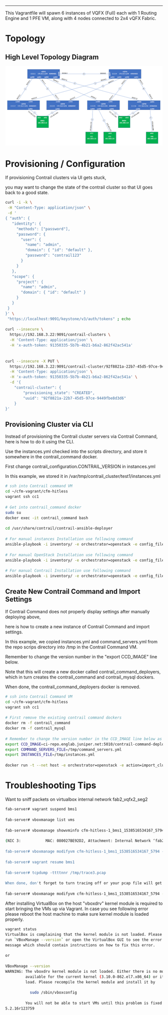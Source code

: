 ***
This Vagrantfile will spawn 6 instances of VQFX (Full) each with 1 Routing Engine and 1 PFE VM, along with 4 nodes connected to 2x4 vQFX Fabric.

# Topology 

## High Level Topology Diagram

![Web Console](images/vqfx-setup-image.png)


# Provisioning / Configuration
If provisioning Contrail clusters via UI gets stuck, 

you may want to change the state of the contrail cluster so that UI goes back to a good state.
```bash
curl -i -k \
 -H "Content-Type: application/json" \
 -d '
{ "auth": {
   "identity": {
     "methods": ["password"],
     "password": {
       "user": {
         "name": "admin",
         "domain": { "id": "default" },
         "password": "contrail123"
       }
     }
   },
   "scope": {
     "project": {
       "name": "admin",
       "domain": { "id": "default" }
     }
   }
 }
}' \
 "https://localhost:9091/keystone/v3/auth/tokens" ; echo

curl --insecure \
  https://192.168.3.22:9091/contrail-clusters \
  -H 'Content-Type: application/json' \
  -H 'x-auth-token: 91350335-5b7b-4b21-b6a2-862f42ac541a' 


curl --insecure -X PUT \
  https://192.168.3.22:9091/contrail-cluster/92f8821a-22b7-45d5-97ce-9449fbe8d3d6 \
  -H 'Content-Type: application/json' \
  -H 'x-auth-token: 91350335-5b7b-4b21-b6a2-862f42ac541a' \
  -d '{
    "contrail-cluster": {
        "provisioning_state": "CREATED",
        "uuid": "92f8821a-22b7-45d5-97ce-9449fbe8d3d6"
    }
}'
```

## Provisioning Cluster via CLI
Instead of provisioning the Contrail cluster servers via Contrail Command, here is how to do it using the CLI.

Use the instances.yml checked into the scripts directory, and store it somewhere in the contrail_command docker.

First change contrail_configuration.CONTRAIL_VERSION in instances.yml

In this example, we stored it in /var/tmp/contrail_cluster/test1/instances.yml
```bash
# ssh into Contrail command VM
cd ~/cfm-vagrant/cfm-hitless
vagrant ssh cc1

# Get into contrail_command docker
sudo su
docker exec -it contrail_command bash

cd /usr/share/contrail/contrail-ansible-deployer

# For manual instances Installation use following command
ansible-playbook -i inventory/ -e orchestrator=openstack -e config_file=/var/tmp/contrail_cluster/test1/instances.yml playbooks/configure_instances.yml

# For manual OpenStack Installation use following command
ansible-playbook -i inventory/ -e orchestrator=openstack -e config_file=/var/tmp/contrail_cluster/test1/instances.yml playbooks/install_openstack.yml

# For manual Contrail Installation use following command
ansible-playbook -i inventory/ -e orchestrator=openstack -e config_file=/var/tmp/contrail_cluster/test1/instances.yml playbooks/install_contrail.yml
```

## Create New Contrail Command and Import Settings
If Contrail Command does not properly display settings after manually deploying above, 

here is how to create a new instance of Contrail Command and import settings.

In this example, we copied instances.yml and command_servers.yml from the repo scrips directory into /tmp in the Contrail Command VM.

Remember to change the version number in the "export CCD_IMAGE" line below.

Note that this will create a new docker called contrail_command_deployers, which in turn creates the contrail_command and contrail_mysql dockers.

When done, the contrail_command_deployers docker is removed.

```bash
# ssh into Contrail Command VM
cd ~/cfm-vagrant/cfm-hitless
vagrant ssh cc1

# First remove the existing contrail command dockers
docker rm -f contrail_command
docker rm -f contrail_mysql

# Remember to change the version number in the CCD_IMAGE line below as well as command_servers.server1.container_tag in command_servers.yml
export CCD_IMAGE=ci-repo.englab.juniper.net:5010/contrail-command-deployer:5.0-294
export COMMAND_SERVERS_FILE=/tmp/command_servers.yml
export INSTANCES_FILE=/tmp/instances.yml

docker run -t --net host -e orchestrator=openstack -e action=import_cluster -v $COMMAND_SERVERS_FILE:/command_servers.yml -v $INSTANCES_FILE:/instances.yml -d --privileged --name contrail_command_deployer $CCD_IMAGE
```



# Troubleshooting Tips

Want to sniff packets on virtualbox internal network fab2_vqfx2_seg2

```bash
fab-server# vagrant suspend bms1

fab-server# vboxmanage list vms

fab-server# vboxmanage showvminfo cfm-hitless-1_bms1_1538516534167_5794

(NIC 3:           MAC: 080027BE92D2, Attachment: Internal Network ‘fab2_vqfx2_seg2')

fab-server# vboxmanage modifyvm cfm-hitless-1_bms1_1538516534167_5794 --nictrace3 on --nictracefile3 /tmp/trace3.pcap

fab-server# vagrant resume bms1

fab-server# tcpdump -ttttnnr /tmp/trace3.pcap

When done, don't forget to turn tracing off or your pcap file will get very large and fill up your disk!

fab-server# vboxmanage modifyvm cfm-hitless-1_bms1_1538516534167_5794 --nictrace3 off
```



After installing VirtualBox on the host "vboxdrv" kernel module is required to start bringing the VMs up via Vagrant. In case you see following error please reboot the host machine to make sure kernel module is loaded properly.


```bash
vagrant status
VirtualBox is complaining that the kernel module is not loaded. Please
run `VBoxManage --version` or open the VirtualBox GUI to see the error
message which should contain instructions on how to fix this error.

or

VBoxManage --version
WARNING: The vboxdrv kernel module is not loaded. Either there is no module
         available for the current kernel (3.10.0-862.el7.x86_64) or it failed to
         load. Please recompile the kernel module and install it by

           sudo /sbin/vboxconfig

         You will not be able to start VMs until this problem is fixed.
5.2.16r123759
 ```

